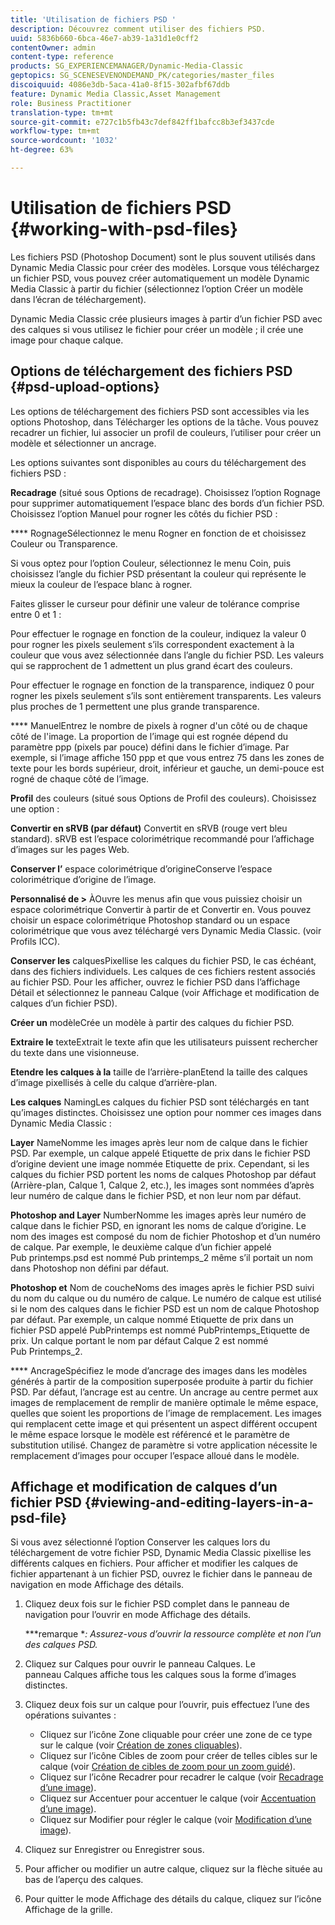 ```yaml
---
title: 'Utilisation de fichiers PSD '
description: Découvrez comment utiliser des fichiers PSD.
uuid: 5836b660-6bca-46e7-ab39-1a31d1e0cff2
contentOwner: admin
content-type: reference
products: SG_EXPERIENCEMANAGER/Dynamic-Media-Classic
geptopics: SG_SCENESEVENONDEMAND_PK/categories/master_files
discoiquuid: 4086e3db-5aca-41a0-8f15-302afbf67ddb
feature: Dynamic Media Classic,Asset Management
role: Business Practitioner
translation-type: tm+mt
source-git-commit: e727c1b5fb43c7def842ff1bafcc8b3ef3437cde
workflow-type: tm+mt
source-wordcount: '1032'
ht-degree: 63%

---
```



# Utilisation de fichiers PSD {#working-with-psd-files}

Les fichiers PSD (Photoshop Document) sont le plus souvent utilisés dans Dynamic Media Classic pour créer des modèles. Lorsque vous téléchargez un fichier PSD, vous pouvez créer automatiquement un modèle Dynamic Media Classic à partir du fichier (sélectionnez l’option Créer un modèle dans l’écran de téléchargement).

Dynamic Media Classic crée plusieurs images à partir d’un fichier PSD avec des calques si vous utilisez le fichier pour créer un modèle ; il crée une image pour chaque calque.

## Options de téléchargement des fichiers PSD {#psd-upload-options}

Les options de téléchargement des fichiers PSD sont accessibles via les options Photoshop, dans Télécharger les options de la tâche. Vous pouvez recadrer un fichier, lui associer un profil de couleurs, l’utiliser pour créer un modèle et sélectionner un ancrage.

Les options suivantes sont disponibles au cours du téléchargement des fichiers PSD :

**Recadrage**  (situé sous Options de recadrage). Choisissez l’option Rognage pour supprimer automatiquement l’espace blanc des bords d’un fichier PSD. Choisissez l’option Manuel pour rogner les côtés du fichier PSD :

**** RognageSélectionnez le menu Rogner en fonction de et choisissez Couleur ou Transparence.

Si vous optez pour l’option Couleur, sélectionnez le menu Coin, puis choisissez l’angle du fichier PSD présentant la couleur qui représente le mieux la couleur de l’espace blanc à rogner.

Faites glisser le curseur pour définir une valeur de tolérance comprise entre 0 et 1 :

Pour effectuer le rognage en fonction de la couleur, indiquez la valeur 0 pour rogner les pixels seulement s’ils correspondent exactement à la couleur que vous avez sélectionnée dans l’angle du fichier PSD. Les valeurs qui se rapprochent de 1 admettent un plus grand écart des couleurs.

Pour effectuer le rognage en fonction de la transparence, indiquez 0 pour rogner les pixels seulement s’ils sont entièrement transparents. Les valeurs plus proches de 1 permettent une plus grande transparence.

**** ManuelEntrez le nombre de pixels à rogner d&#39;un côté ou de chaque côté de l&#39;image. La proportion de l’image qui est rognée dépend du paramètre ppp (pixels par pouce) défini dans le fichier d’image. Par exemple, si l’image affiche 150 ppp et que vous entrez 75 dans les zones de texte pour les bords supérieur, droit, inférieur et gauche, un demi-pouce est rogné de chaque côté de l’image.

**Profil**  des couleurs (situé sous Options de Profil des couleurs). Choisissez une option :

**Convertir en sRVB (par défaut)** Convertit en sRVB (rouge vert bleu standard). sRVB est l’espace colorimétrique recommandé pour l’affichage d’images sur les pages Web.

**Conserver l’** espace colorimétrique d’origineConserve l’espace colorimétrique d’origine de l’image.

**Personnalisé de >** ÀOuvre les menus afin que vous puissiez choisir un espace colorimétrique Convertir à partir de et Convertir en. Vous pouvez choisir un espace colorimétrique Photoshop standard ou un espace colorimétrique que vous avez téléchargé vers Dynamic Media Classic. (voir Profils ICC).

**Conserver les** calquesPixellise les calques du fichier PSD, le cas échéant, dans des fichiers individuels. Les calques de ces fichiers restent associés au fichier PSD. Pour les afficher, ouvrez le fichier PSD dans l’affichage Détail et sélectionnez le panneau Calque (voir Affichage et modification de calques d’un fichier PSD).

**Créer un** modèleCrée un modèle à partir des calques du fichier PSD.

**Extraire le** texteExtrait le texte afin que les utilisateurs puissent rechercher du texte dans une visionneuse.

**Etendre les calques à la** taille de l’arrière-planEtend la taille des calques d’image pixellisés à celle du calque d’arrière-plan.

**Les calques** NamingLes calques du fichier PSD sont téléchargés en tant qu’images distinctes. Choisissez une option pour nommer ces images dans Dynamic Media Classic :

**Layer** NameNomme les images après leur nom de calque dans le fichier PSD. Par exemple, un calque appelé Etiquette de prix dans le fichier PSD d’origine devient une image nommée Etiquette de prix. Cependant, si les calques du fichier PSD portent les noms de calques Photoshop par défaut (Arrière-plan, Calque 1, Calque 2, etc.), les images sont nommées d’après leur numéro de calque dans le fichier PSD, et non leur nom par défaut.

**Photoshop and Layer** NumberNomme les images après leur numéro de calque dans le fichier PSD, en ignorant les noms de calque d’origine. Le nom des images est composé du nom de fichier Photoshop et d’un numéro de calque. Par exemple, le deuxième calque d’un fichier appelé Pub printemps.psd est nommé Pub printemps_2 même s’il portait un nom dans Photoshop non défini par défaut.

**Photoshop et** Nom de coucheNoms des images après le fichier PSD suivi du nom du calque ou du numéro de calque. Le numéro de calque est utilisé si le nom des calques dans le fichier PSD est un nom de calque Photoshop par défaut. Par exemple, un calque nommé Etiquette de prix dans un fichier PSD appelé PubPrintemps est nommé PubPrintemps_Etiquette de prix. Un calque portant le nom par défaut Calque 2 est nommé Pub Printemps_2.

**** AncrageSpécifiez le mode d’ancrage des images dans les modèles générés à partir de la composition superposée produite à partir du fichier PSD. Par défaut, l’ancrage est au centre. Un ancrage au centre permet aux images de remplacement de remplir de manière optimale le même espace, quelles que soient les proportions de l’image de remplacement. Les images qui remplacent cette image et qui présentent un aspect différent occupent le même espace lorsque le modèle est référencé et le paramètre de substitution utilisé. Changez de paramètre si votre application nécessite le remplacement d’images pour occuper l’espace alloué dans le modèle.

## Affichage et modification de calques d’un fichier PSD  {#viewing-and-editing-layers-in-a-psd-file}

Si vous avez sélectionné l’option Conserver les calques lors du téléchargement de votre fichier PSD, Dynamic Media Classic pixellise les différents calques en fichiers. Pour afficher et modifier les calques de fichier appartenant à un fichier PSD, ouvrez le fichier dans le panneau de navigation en mode Affichage des détails.

1. Cliquez deux fois sur le fichier PSD complet dans le panneau de navigation pour l’ouvrir en mode Affichage des détails.

   ***remarque **: Assurez-vous d’ouvrir la ressource complète et non l’un des calques PSD.*

1. Cliquez sur Calques pour ouvrir le panneau Calques. Le panneau Calques affiche tous les calques sous la forme d’images distinctes.
1. Cliquez deux fois sur un calque pour l’ouvrir, puis effectuez l’une des opérations suivantes :

   * Cliquez sur l’icône Zone cliquable pour créer une zone de ce type sur le calque (voir [Création de zones cliquables](creating-image-maps.md#creating_image_maps)).
   * Cliquez sur l’icône Cibles de zoom pour créer de telles cibles sur le calque (voir [Création de cibles de zoom pour un zoom guidé](creating-zoom-targets-guided-zoom.md#creating_zoom_targets_for_guided_zoom)).
   * Cliquez sur l’icône Recadrer pour recadrer le calque (voir [Recadrage d’une image](cropping-image.md#cropping_an_image)).
   * Cliquez sur Accentuer pour accentuer le calque (voir [Accentuation d’une image](sharpening-image.md#sharpening_an_image)).
   * Cliquez sur Modifier pour régler le calque (voir [Modification d’une image](adjusting-image.md#adjusting_an_image)).

1. Cliquez sur Enregistrer ou Enregistrer sous.
1. Pour afficher ou modifier un autre calque, cliquez sur la flèche située au bas de l’aperçu des calques.
1. Pour quitter le mode Affichage des détails du calque, cliquez sur l’icône Affichage de la grille.

